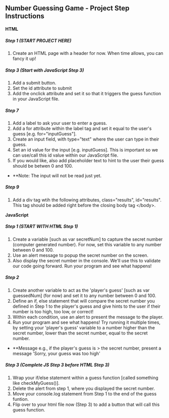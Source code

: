 ## Number Guessing Game - Project Step Instructions

#### **HTML**

##### Step 1 (START PROJECT HERE)
1. Create an HTML page with a header for now. When time allows, you can fancy it up!

##### Step 3 (Start with JavaScript Step 3)
1. Add a submit button.
2. Set the id attribute to submit
3. Add the onclick attribute and set it so that it triggers the guess function in your JavaScript file.

##### Step 7
1. Add a label to ask your user to enter a guess. 
2. Add a for attribute within the label tag and set it equal to the user's guess [e.g. for="inputGuess"]. 
3. Create an input field, with type="text" where the user can type in their guess. 
4. Set an id value for the input [e.g. inputGuess]. This is important so we can use/call this id value within our JavaScript file.
5. If you would like, also add placeholder text to hint to the user their guess should be betwen 0 and 100.
* **Note: The input will not be read just yet.

##### Step 9
1. Add a div tag wtih the following attributes, class="results", id="results". This tag should be added right before the closing body tag &lt;/body>.


**JavaScript**

##### Step 1 (START WITH HTML Step 1)
1. Create a variable [such as var secretNum] to capture the secret number (computer generated number). For now, set this variable to any number between 0 and 100. 
2. Use an alert message to popup the secret number on the screen. 
3. Also display the secret number in the console. We'll use this to validate our code going forward. Run your program and see what happens!

##### Step 2
1. Create another variable to act as the 'player's guess' [such as var guessedNum] (for now) and set it to any number between 0 and 100. 
2. Define an if, else statement that will compare the secret number you defined in Step 1 to the player's guess and give hints to the user if their number is too high, too low, or correct!
3. Within each condition, use an alert to present the message to the player. 
4. Run your program and see what happens! Try running it multiple times, by setting your 'player's guess' variable to a number higher than the secret number, lower than the secret number, equal to the secret number.
* **Message e.g., if the player's guess is > the secret number, present a message 'Sorry, your guess was too high'

##### Step 3 (Complete JS Step 3 before HTML Step 3)
1. Wrap your if/else statement within a guess function [called something like checkMyGuess()].
2. Delete the alert from step 1, where you displayed the secret number. 
3. Move your console.log statement from Step 1 to the end of the guess funtion.
4. Flip over to your html file now (Step 3) to add a button that will call this guess function.
